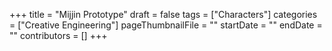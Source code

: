 +++
title = "Mijjin Prototype"
draft = false
tags = ["Characters"]
categories = ["Creative Engineering"]
pageThumbnailFile = ""
startDate = ""
endDate = ""
contributors = []
+++
